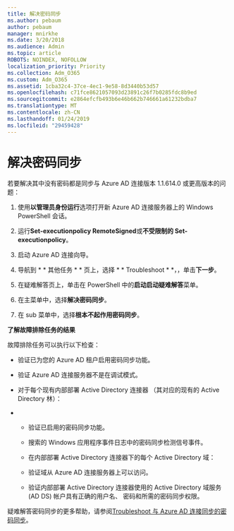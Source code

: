 ```yaml
---
title: 解决密码同步
ms.author: pebaum
author: pebaum
manager: mnirkhe
ms.date: 3/20/2018
ms.audience: Admin
ms.topic: article
ROBOTS: NOINDEX, NOFOLLOW
localization_priority: Priority
ms.collection: Adm_O365
ms.custom: Adm_O365
ms.assetid: 1cba32c4-37ce-4ec1-9e58-8d3440b53d57
ms.openlocfilehash: c71fce8621057093d23891c26f7b0285fdc8b9ed
ms.sourcegitcommit: e2864efcfb493b6e46b662b746661a61232bdba7
ms.translationtype: MT
ms.contentlocale: zh-CN
ms.lasthandoff: 01/24/2019
ms.locfileid: "29459428"
---
```

# <a name="troubleshoot-password-synchronization"></a>解决密码同步

若要解决其中没有密码都是同步与 Azure AD 连接版本 1.1.614.0 或更高版本的问题：
  
1. 使用**以管理员身份运行**选项打开新 Azure AD 连接服务器上的 Windows PowerShell 会话。 
    
2. 运行**Set-executionpolicy RemoteSigned**或**不受限制的 Set-executionpolicy**。 
    
3. 启动 Azure AD 连接向导。
    
4. 导航到 * * 其他任务 * * 页上，选择 * * Troubleshoot * *，，单击**下一步**。 
    
5. 在疑难解答页上，单击在 PowerShell 中的**启动启动疑难解答**菜单。 
    
6. 在主菜单中，选择**解决密码同步**。 
    
7. 在 sub 菜单中，选择**根本不起作用密码同步**。 
    
 **了解故障排除任务的结果**
  
故障排除任务可以执行以下检查：
  
- 验证已为您的 Azure AD 租户启用密码同步功能。
    
- 验证 Azure AD 连接服务器不是在调试模式。
    
- 对于每个现有内部部署 Active Directory 连接器 （其对应的现有的 Active Directory 林）：
    
- 
  - 验证已启用的密码同步功能。
    
  - 搜索的 Windows 应用程序事件日志中的密码同步检测信号事件。
    
  - 在内部部署 Active Directory 连接器下的每个 Active Directory 域：
    
  - 验证域从 Azure AD 连接服务器上可以访问。
    
  - 验证内部部署 Active Directory 连接器使用的 Active Directory 域服务 (AD DS) 帐户具有正确的用户名、 密码和所需的密码同步权限。
    
疑难解答密码同步的更多帮助，请参阅[Troubleshoot 与 Azure AD 连接同步的密码同步](https://docs.microsoft.com/en-us/azure/active-directory/connect/active-directory-aadconnectsync-troubleshoot-password-synchronization)。
  

